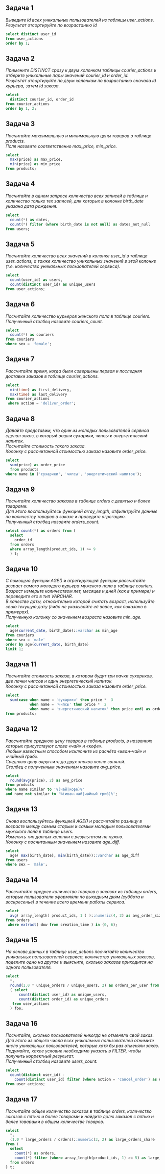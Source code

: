 ## Задача 1

*Выведите id всех уникальных пользователей из таблицы user_actions.*   
*Результат отсортируйте по возрастанию id*

```sql
select distinct user_id 
from user_actions
order by 1;
```

## Задача 2

*Примените DISTINCT сразу к двум колонкам таблицы courier_actions и отберите уникальные пары значений courier_id и order_id.*  
*Результат отсортируйте по двум колонкам по возрастанию сначала id курьера, затем id заказа.*

```sql
select 
  distinct courier_id, order_id
from courier_actions
order by 1, 2;
```

## Задача 3

*Посчитайте максимальную и минимальную цены товаров в таблице products.*  
*Поля назовите соответственно max_price, min_price.*

```sql
select
  max(price) as max_price,
  min(price) as min_price
from products;
```

## Задача 4

*Посчитайте в одном запросе количество всех записей в таблице и количество только тех записей, для которых в колонке birth_date указана дата рождения.*

```sql
select 
  count(*) as dates,
  count(*) filter (where birth_date is not null) as dates_not_null
from users;
```

## Задача 5

*Посчитайте количество всех значений в колонке user_id в таблице user_actions, а также количество уникальных значений в этой колонке (т.е. количество уникальных пользователей сервиса).*

```sql
select
  count(user_id) as users,
  count(distinct user_id) as unique_users
from user_actions;
```

## Задача 6

*Посчитайте количество курьеров женского пола в таблице couriers.*  
*Полученный столбец назовите couriers_count.*

```sql
select 
  count(*) as couriers 
from couriers
where sex = 'female';
```

## Задача 7

*Рассчитайте время, когда были совершены первая и последняя доставки заказов в таблице courier_actions.*

```sql
select
  min(time) as first_delivery,
  max(time) as last_delivery
from courier_actions
 where action = 'deliver_order';
```

## Задача 8

*Давайте представим, что один из молодых пользователей сервиса сделал заказ, в который вошли сухарики, чипсы и энергетический напиток.*  
*Посчитайте стоимость такого заказа.*  
*Колонку с рассчитанной стоимостью заказа назовите order_price.*

```sql
select 
  sum(price) as order_price 
  from products
where name in ('сухарики', 'чипсы', 'энергетический напиток');
```

## Задача 9

*Посчитайте количество заказов в таблице orders с девятью и более товарами.*  
*Для этого воспользуйтесь функцией array_length, отфильтруйте данные по количеству товаров в заказе и проведите агрегацию.*  
*Полученный столбец назовите orders_count.*

```sql
select count(*) as orders from (
  select 
    order_id
  from orders
  where array_length(product_ids, 1) >= 9
  ) t;
```

## Задача 10

*С помощью функции AGE() и агрегирующей функции рассчитайте возраст самого молодого курьера мужского пола в таблице couriers.*  
*Возраст измерьте количеством лет, месяцев и дней (как в примере) и переведите его в тип VARCHAR.*  
*В качестве даты, относительно которой считать возраст, используйте свою текущую дату (либо не указывайте её вовсе, как показано в примерах).*  
*Полученную колонку со значением возраста назовите min_age.*

```sql
select 
  age(current_date, birth_date)::varchar as min_age 
from couriers
where sex = 'male'
order by age(current_date, birth_date)
limit 1;
```

## Задача 11

*Посчитайте стоимость заказа, в котором будут три пачки сухариков, две пачки чипсов и один энергетический напиток.*  
*Колонку с рассчитанной стоимостью заказа назовите order_price.*

```sql
select 
  sum(case when name = 'сухарики' then price *  3
           when name = 'чипсы' then price *  2
           when name = 'энергетический напиток' then price end) as order_price
from products;
```

## Задача 12

*Рассчитайте среднюю цену товаров в таблице products, в названиях которых присутствуют слова «чай» и «кофе».*  
*Любым известным способом исключите из расчёта «иван-чай» и «чайный гриб».*  
*Среднюю цену округлите до двух знаков после запятой.*  
*Столбец с полученным значением назовите avg_price.*

```sql
select 
  round(avg(price), 2) as avg_price 
from products
where name similar to '%(чай|кофе)%'
and name not similar to '%(иван-чай|чайный гриб)%';
```

## Задача 13

*Снова воспользуйтесь функцией AGE() и рассчитайте разницу в возрасте между самым старым и самым молодым пользователями мужского пола в таблице users.*  
*Изменять тип данных колонки с результатом не нужно.*  
*Колонку с посчитанным значением назовите age_diff.*

```sql
select 
  age( max(birth_date), min(birth_date))::varchar as age_diff 
from users
where sex = 'male';
```

## Задача 14

*Рассчитайте среднее количество товаров в заказах из таблицы orders, которые пользователи оформляли по выходным дням (суббота и воскресенье) в течение всего времени работы сервиса.*

```sql
select  
  avg( array_length( product_ids, 1 ) )::numeric(4, 2) as avg_order_size 
from orders
 where extract( dow from creation_time ) in (0, 6);
```

## Задача 15

*На основе данных в таблице user_actions посчитайте количество уникальных пользователей сервиса, количество уникальных заказов, поделите одно на другое и выясните, сколько заказов приходится на одного пользователя.*

```sql
select 
  *, 
  round(1.0 * unique_orders / unique_users, 2) as orders_per_user from 
  ( select
      count(distinct user_id) as unique_users,
      count(distinct order_id) as unique_orders
   from user_actions
  ) foo;
```
## Задача 16

*Посчитайте, сколько пользователей никогда не отменяли свой заказ.*  
*Для этого из общего числа всех уникальных пользователей отнимите число уникальных пользователей, которые хотя бы раз отменяли заказ.*  
*Подумайте, какое условие необходимо указать в FILTER, чтобы получить корректный результат.*  
*Полученный столбец назовите users_count.*

```sql
select
  count(distinct user_id) - 
    count(distinct user_id) filter (where action = 'cancel_order') as users_count
from user_actions;
```

## Задача 17

*Посчитайте общее количество заказов в таблице orders, количество заказов с пятью и более товарами и найдите долю заказов с пятью и более товарами в общем количестве товаров.*

```sql
select 
  *, 
  (1.0 * large_orders / orders)::numeric(3, 2) as large_orders_share 
from (
  select 
    count(*) as orders,
    count(*) filter (where array_length(product_ids, 1) >= 5) as large_orders
  from orders 
) t;
```